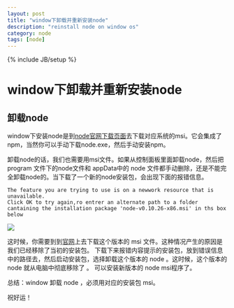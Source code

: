 ```yaml
---
layout: post
title: "window下卸载并重新安装node"
description: "reinstall node on window os"
category: node
tags: [node]
---
```

{% include JB/setup %}

# window下卸载并重新安装node

## 卸载node

window下安装node是到[node官网下载页面](https://nodejs.org/download/)去下载对应系统的msi。它会集成了npm，当然你可以手动下载node.exe，然后手动安装npm。


卸载node的话，我们也需要用msi文件。如果从控制面板里面卸载node，然后把 program 文件下的node文件和 appData中的 node 文件都手动删除，还是不能完全卸载node的。当下载了一个新的node安装包，会出现下面的报错信息。

    The feature you are trying to use is on a newwork resource that is unavailable.
    Click OK to try again,ro entrer an alternate path to a folder cantaining the installation package 'node-v0.10.26-x86.msi' in ths box below


<img src="http://wikieswan.qiniudn.com/reinstallnode.png">

这时候，你需要到到[官网](http://nodejs.org/dist/)上去下载这个版本的 msi 文件。这种情况产生的原因是我们已经移除了当初的安装包。
下载下来报错内容提示的安装包，放到错误信息中的路径去，然后启动安装包，选择卸载这个版本的 node 。这时候，这个版本的 node 就从电脑中彻底移除了 。  可以安装新版本的 node msi程序了。

总结：window 卸载 node ，必须用对应的安装包 msi。

祝好运！

